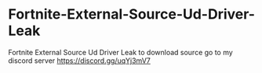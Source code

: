 # Fortnite-External-Source-Ud-Driver-Leak
Fortnite External Source Ud Driver Leak to download source go to my discord server https://discord.gg/uqYj3mV7
